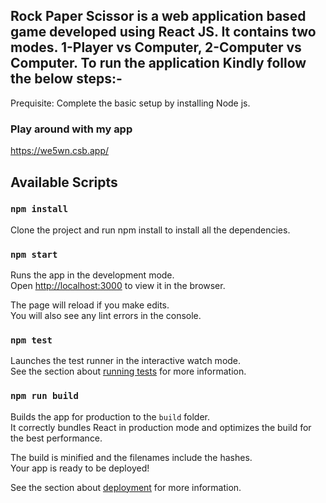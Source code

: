 ## Rock Paper Scissor is a web application based game developed using React JS. It contains two modes. 1-Player vs Computer, 2-Computer vs Computer. To run the application Kindly follow the below steps:-

Prequisite: Complete the basic setup by installing Node js.

### Play around with my app
https://we5wn.csb.app/

## Available Scripts

### `npm install`
Clone the project and run npm install to install all the dependencies.

### `npm start`

Runs the app in the development mode.<br />
Open [http://localhost:3000](http://localhost:3000) to view it in the browser.

The page will reload if you make edits.<br />
You will also see any lint errors in the console.

### `npm test`

Launches the test runner in the interactive watch mode.<br />
See the section about [running tests](https://facebook.github.io/create-react-app/docs/running-tests) for more information.

### `npm run build`

Builds the app for production to the `build` folder.<br />
It correctly bundles React in production mode and optimizes the build for the best performance.

The build is minified and the filenames include the hashes.<br />
Your app is ready to be deployed!

See the section about [deployment](https://facebook.github.io/create-react-app/docs/deployment) for more information.
